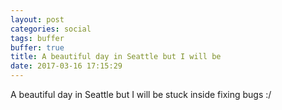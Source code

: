```yaml
---
layout: post
categories: social
tags: buffer
buffer: true
title: A beautiful day in Seattle but I will be
date: 2017-03-16 17:15:29
---
```

A beautiful day in Seattle but I will be stuck inside fixing bugs :/
